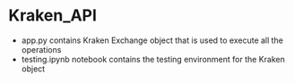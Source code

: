 # Kraken_API

- app.py contains Kraken Exchange object that is used to execute all the operations
- testing.ipynb notebook contains the testing environment for the Kraken object
